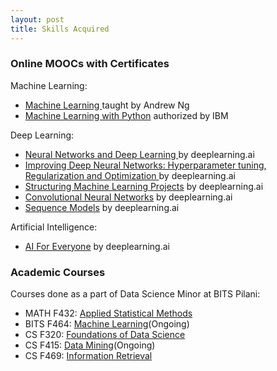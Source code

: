 ```yaml
---
layout: post
title: Skills Acquired
---
```


### Online MOOCs with Certificates

Machine Learning:

* [Machine Learning ](https://www.coursera.org/account/accomplishments/certificate/LZNP6ZD7UREZ)taught by Andrew Ng
* [Machine Learning with Python](https://www.youracclaim.com/badges/4d14006c-8f1a-45e9-b86c-469b155d88af/linked_in_profile) authorized by IBM


Deep Learning:

* [Neural Networks and Deep Learning ](https://www.coursera.org/account/accomplishments/certificate/QLV9RLV28A2S) by deeplearning.ai
* [Improving Deep Neural Networks: Hyperparameter tuning, Regularization and Optimization ](https://www.coursera.org/account/accomplishments/certificate/FWP8ELDYTEH5)by deeplearning.ai
* [Structuring Machine Learning Projects](https://www.coursera.org/account/accomplishments/certificate/DBJW28EKMP5Q) by deeplearning.ai
* [Convolutional Neural Networks](https://www.coursera.org/account/accomplishments/certificate/6KKR72C62KPB) by deeplearning.ai
* [Sequence Models](https://www.coursera.org/account/accomplishments/certificate/ZJLKJSJXANH6) by deeplearning.ai


Artificial Intelligence:

* [AI For Everyone](https://www.coursera.org/account/accomplishments/certificate/6JSTGBW47UF4) by deeplearning.ai

### Academic Courses

Courses done as a part of Data Science Minor at BITS Pilani:

* MATH F432: [Applied Statistical Methods](\public\pdfs\MATH_F432_2273.pdf)
* BITS F464: [Machine Learning](\public\pdfs\MATH_F432_2273.pdf)(Ongoing)
* CS F320:   [Foundations of Data Science](\public\pdfs\CS_F320_2266.pdf)
* CS F415:   [Data Mining](public\pdfs\CS_F415_1322.pdf)(Ongoing)
* CS F469:   [Information Retrieval](public\pdfs\CS_F469_1857.pdf)
